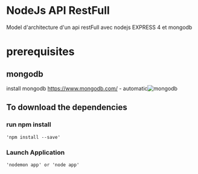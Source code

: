 # NodeJs API RestFull
Model d'architecture d'un api restFull avec nodejs EXPRESS 4 et mongodb

# prerequisites
## mongodb
  install mongodb https://www.mongodb.com/ - automatic![mongodb](https://www.mongodb.com/)

## To download the dependencies

### run npm install
    'npm install --save'
### Launch Application
    'nodemon app' or 'node app'
